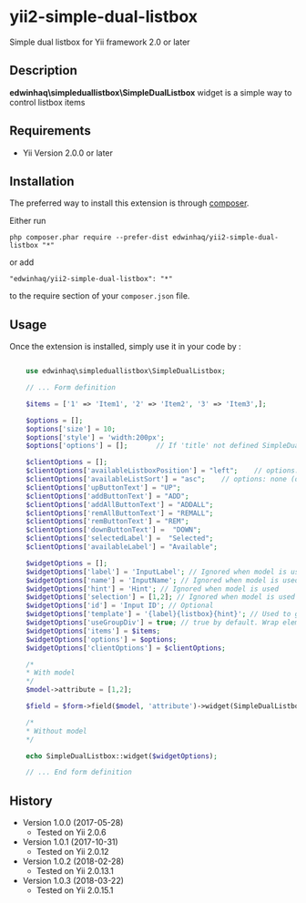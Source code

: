 yii2-simple-dual-listbox
============
Simple dual listbox for Yii framework 2.0 or later

Description
-----------

**edwinhaq\simpleduallistbox\SimpleDualListbox** widget is a simple way to control listbox items

Requirements
------------
+ Yii Version 2.0.0 or later

Installation
------------

The preferred way to install this extension is through [composer](http://getcomposer.org/download/).

Either run

```
php composer.phar require --prefer-dist edwinhaq/yii2-simple-dual-listbox "*"
```

or add

```
"edwinhaq/yii2-simple-dual-listbox": "*"
```

to the require section of your `composer.json` file.


Usage
-----

Once the extension is installed, simply use it in your code by  :

```php

	use edwinhaq\simpleduallistbox\SimpleDualListbox;

	// ... Form definition

	$items = ['1' => 'Item1', '2' => 'Item2', '3' => 'Item3',];

	$options = [];
	$options['size'] = 10;
	$options['style'] = 'width:200px';
	$options['options'] = [];		// If 'title' not defined SimpleDualListbox defines it for each option item

	$clientOptions = [];
	$clientOptions['availableListboxPosition'] = "left"; 	// options: left (default), right
	$clientOptions['availableListSort'] = "asc"; 	// options: none (default), asc, desc
	$clientOptions['upButtonText'] = "UP";
	$clientOptions['addButtonText'] = "ADD";
	$clientOptions['addAllButtonText'] = "ADDALL";
	$clientOptions['remAllButtonText'] = "REMALL";
	$clientOptions['remButtonText'] = "REM";
	$clientOptions['downButtonText'] =  "DOWN";
	$clientOptions['selectedLabel'] =  "Selected";
	$clientOptions['availableLabel'] = "Available";

	$widgetOptions = [];
	$widgetOptions['label'] = 'InputLabel'; // Ignored when model is used
	$widgetOptions['name'] = 'InputName'; // Ignored when model is used
	$widgetOptions['hint'] = 'Hint'; // Ignored when model is used
	$widgetOptions['selection'] = [1,2]; // Ignored when model is used
	$widgetOptions['id'] = 'Input ID'; // Optional
	$widgetOptions['template'] = '{label}{listbox}{hint}'; // Used to generate element, by default '{label}{listbox}{hint}'
	$widgetOptions['useGroupDiv'] = true; // true by default. Wrap element in a div tag: <div class="form-group"> ... </div>,
	$widgetOptions['items'] = $items;
	$widgetOptions['options'] = $options;
	$widgetOptions['clientOptions'] = $clientOptions;

	/*
	* With model
	*/
	$model->attribute = [1,2];

	$field = $form->field($model, 'attribute')->widget(SimpleDualListbox::className(), $widgetOptions);

	/*
	* Without model
	*/

	echo SimpleDualListbox::widget($widgetOptions);

	// ... End form definition

```

History
-------

+ Version 1.0.0 (2017-05-28)
    + Tested on Yii 2.0.6 
+ Version 1.0.1 (2017-10-31)
    + Tested on Yii 2.0.12 
+ Version 1.0.2 (2018-02-28)
    + Tested on Yii 2.0.13.1
+ Version 1.0.3 (2018-03-22)
    + Tested on Yii 2.0.15.1
